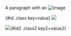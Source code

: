 A paragraph with an ![image](img.png)

{#id .class key=value}
![](img.png)


![](img.png){#id2 .class2 key2=value2}
